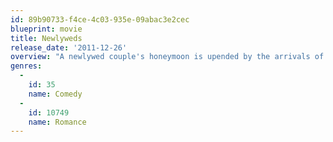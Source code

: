 ```yaml
---
id: 89b90733-f4ce-4c03-935e-09abac3e2cec
blueprint: movie
title: Newlyweds
release_date: '2011-12-26'
overview: "A newlywed couple's honeymoon is upended by the arrivals of their respective sisters."
genres:
  -
    id: 35
    name: Comedy
  -
    id: 10749
    name: Romance
---
```

